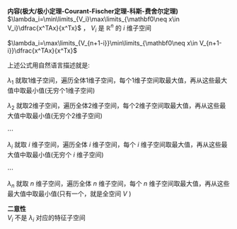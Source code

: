 **内容(极大/极小定理-Courant-Fischer定理-科斯-费舍尔定理)**    
 $\lambda_i=\min\limits_{V_i}\max\limits_{\mathbf0\neq x\in V_i}\dfrac{x^TAx}{x^Tx}$ ， $V_i$ 是 $\mathbb R^n$ 的 $i$ 维子空间    
    
 $\lambda_i=\max\limits_{V_{n+1-i}}\min\limits_{\mathbf0\neq x\in V_{n+1-i}}\dfrac{x^TAx}{x^Tx}$     
    
上述公式用自然语言描述就是:    
    
 $\lambda_1$ 就取1维子空间，遍历全体1维子空间，每个1维子空间取最大值，再从这些最大值中取最小值(无穷个1维子空间)    
    
 $\lambda_2$ 就取2维子空间，遍历全体2维子空间，每个2维子空间取最大值，再从这些最大值中取最小值(无穷个2维子空间)    
    
 $\cdots$     
    
 $\lambda_i$ 就取 $i$ 维子空间，遍历全体 $i$ 维子空间，每个 $i$ 维子空间取最大值，再从这些最大值中取最小值(无穷个 $i$ 维子空间)    
    
 $\cdots$     
    
 $\lambda_n$ 就取 $n$ 维子空间，遍历全体 $n$ 维子空间，每个 $n$ 维子空间取最大值，再从这些最大值中取最小值(只有一个，就是全空间 $V$ )    
    
**二意性**    
 $V_i$ 不是 $\lambda_i$ 对应的特征子空间    
